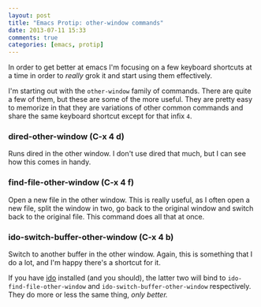 ```yaml
---
layout: post
title: "Emacs Protip: other-window commands"
date: 2013-07-11 15:33
comments: true
categories: [emacs, protip]
---
```


In order to get better at emacs I'm focusing on a few keyboard
shortcuts at a time in order to *really* grok it and start using them
effectively.

I'm starting out with the `other-window` family of commands. There are
quite a few of them, but these are some of the more useful. They are
pretty easy to memorize in that they are variations of other common
commands and share the same keyboard shortcut except for that infix
`4`.

### dired-other-window (C-x 4 d)

Runs dired in the other window. I don't use dired that much, but I can
see how this comes in handy.

### find-file-other-window (C-x 4 f)

Open a new file in the other window. This is really useful, as I often
open a new file, split the window in two, go back to the original
window and switch back to the original file. This command does all
that at once.

### ido-switch-buffer-other-window (C-x 4 b)

Switch to another buffer in the other window. Again, this is something
that I do a lot, and I'm happy there's a shortcut for it.

If you have [ido] installed (and you should), the latter two will bind
to `ido-find-file-other-window` and `ido-switch-buffer-other-window`
respectively. They do more or less the same thing, _only better._

[ido]:http://www.emacswiki.org/emacs/InteractivelyDoThings

